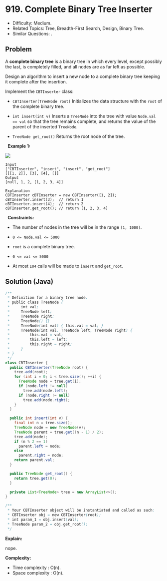 # 919. Complete Binary Tree Inserter

- Difficulty: Medium.
- Related Topics: Tree, Breadth-First Search, Design, Binary Tree.
- Similar Questions: .

## Problem

A **complete binary tree** is a binary tree in which every level, except possibly the last, is completely filled, and all nodes are as far left as possible.

Design an algorithm to insert a new node to a complete binary tree keeping it complete after the insertion.

Implement the ```CBTInserter``` class:


	
- ```CBTInserter(TreeNode root)``` Initializes the data structure with the ```root``` of the complete binary tree.
	
- ```int insert(int v)``` Inserts a ```TreeNode``` into the tree with value ```Node.val == val``` so that the tree remains complete, and returns the value of the parent of the inserted ```TreeNode```.
	
- ```TreeNode get_root()``` Returns the root node of the tree.


 
**Example 1:**

![](https://assets.leetcode.com/uploads/2021/08/03/lc-treeinsert.jpg)

```
Input
["CBTInserter", "insert", "insert", "get_root"]
[[[1, 2]], [3], [4], []]
Output
[null, 1, 2, [1, 2, 3, 4]]

Explanation
CBTInserter cBTInserter = new CBTInserter([1, 2]);
cBTInserter.insert(3);  // return 1
cBTInserter.insert(4);  // return 2
cBTInserter.get_root(); // return [1, 2, 3, 4]
```

 
**Constraints:**


	
- The number of nodes in the tree will be in the range ```[1, 1000]```.
	
- ```0 <= Node.val <= 5000```
	
- ```root``` is a complete binary tree.
	
- ```0 <= val <= 5000```
	
- At most ```104``` calls will be made to ```insert``` and ```get_root```.



## Solution (Java)

```java
/**
 * Definition for a binary tree node.
 * public class TreeNode {
 *     int val;
 *     TreeNode left;
 *     TreeNode right;
 *     TreeNode() {}
 *     TreeNode(int val) { this.val = val; }
 *     TreeNode(int val, TreeNode left, TreeNode right) {
 *         this.val = val;
 *         this.left = left;
 *         this.right = right;
 *     }
 * }
 */
class CBTInserter {
  public CBTInserter(TreeNode root) {
    tree.add(root);
    for (int i = 0; i < tree.size(); ++i) {
      TreeNode node = tree.get(i);
      if (node.left != null)
        tree.add(node.left);
      if (node.right != null)
        tree.add(node.right);
    }
  }

  public int insert(int v) {
    final int n = tree.size();
    TreeNode node = new TreeNode(v);
    TreeNode parent = tree.get((n - 1) / 2);
    tree.add(node);
    if (n % 2 == 1)
      parent.left = node;
    else
      parent.right = node;
    return parent.val;
  }

  public TreeNode get_root() {
    return tree.get(0);
  }

  private List<TreeNode> tree = new ArrayList<>();
}

/**
 * Your CBTInserter object will be instantiated and called as such:
 * CBTInserter obj = new CBTInserter(root);
 * int param_1 = obj.insert(val);
 * TreeNode param_2 = obj.get_root();
 */
```

**Explain:**

nope.

**Complexity:**

* Time complexity : O(n).
* Space complexity : O(n).
